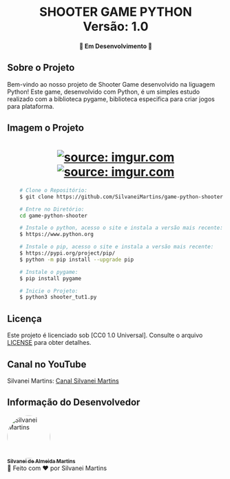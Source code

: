 <h1 align="center">
    SHOOTER GAME PYTHON
    <br />
    Versão: 1.0
</h1>

<h4 align="center">
    🚀 Em Desenvolvimento 🚀
</h4>

## Sobre o Projeto

Bem-vindo ao nosso projeto de Shooter Game desenvolvido na liguagem Python! Este game, desenvolvido com Python, é um simples estudo realizado com a biblioteca pygame, biblioteca especifica para criar jogos para plataforma.

## Imagem o Projeto

<h1 align="center">
    <a href="https://imgur.com/aOc4MdF"><img src="https://i.imgur.com/aOc4MdF.png" title="source: imgur.com" /></a>
    <br />
    <a href="https://imgur.com/Hs45XQg"><img src="https://i.imgur.com/Hs45XQg.png" title="source: imgur.com" /></a>
</h1>

```bash
    # Clone o Repositório:
    $ git clone https://github.com/SilvaneiMartins/game-python-shooter

    # Entre no Diretório:
    cd game-python-shooter

    # Instale o python, acesso o site e instala a versão mais recente:
    $ https://www.python.org

    # Instale o pip, acesso o site e instala a versão mais recente:
    $ https://pypi.org/project/pip/
    $ python -m pip install --upgrade pip

    # Instale o pygame:
    $ pip install pygame

    # Inicie o Projeto:
    $ python3 shooter_tut1.py
```

## Licença

Este projeto é licenciado sob [CC0 1.0 Universal]. Consulte o arquivo [LICENSE]( https://github.com/SilvaneiMartins/sam-fitness/blob/master/LICENSE) para obter detalhes.

## Canal no YouTube

Silvanei Martins: [Canal Silvanei Martins](https://www.youtube.com/channel/UCmYDvec1_liMzbQcbXtuLmg/videos)

## Informação do Desenvolvedor

<a href="https://github.com/SilvaneiMartins">
    <img
        style="border-radius:50%"
        src="https://github.com/SilvaneiMartins.png"
        width="100px;"
        alt="Silvanei Martins"
    />
    <br />
    <sub>
        <b>Silvanei de Almeida Martins</b>
    </sub>
</a>
     <a href="https://github.com/SilvaneiMartins" title="Silvanei martins" >
 </a>
<br />
🚀 Feito com ❤️ por Silvanei Martins
